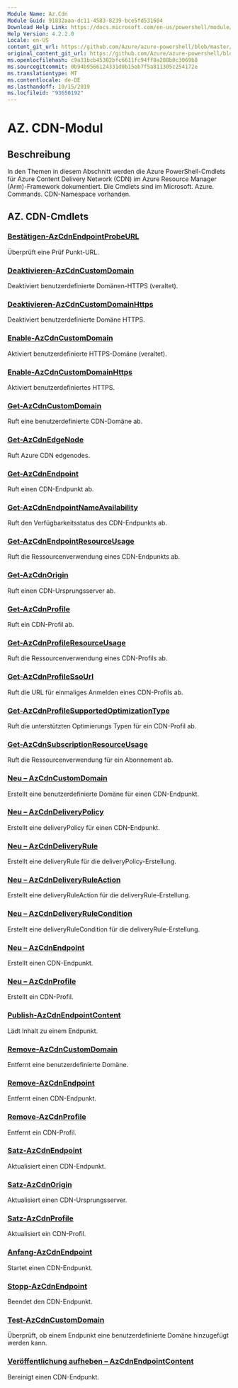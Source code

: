 ```yaml
---
Module Name: Az.Cdn
Module Guid: 91832aaa-dc11-4583-8239-bce5fd531604
Download Help Link: https://docs.microsoft.com/en-us/powershell/module/az.cdn
Help Version: 4.2.2.0
Locale: en-US
content_git_url: https://github.com/Azure/azure-powershell/blob/master/src/Cdn/Cdn/help/Az.Cdn.md
original_content_git_url: https://github.com/Azure/azure-powershell/blob/master/src/Cdn/Cdn/help/Az.Cdn.md
ms.openlocfilehash: c9a31bcb45382bfc6611fc94ff8a288b0c3069b8
ms.sourcegitcommit: 0b94b9566124331d0b15eb7f5a811305c254172e
ms.translationtype: MT
ms.contentlocale: de-DE
ms.lasthandoff: 10/15/2019
ms.locfileid: "93650192"
---
```

# AZ. CDN-Modul
## Beschreibung
In den Themen in diesem Abschnitt werden die Azure PowerShell-Cmdlets für Azure Content Delivery Network (CDN) im Azure Resource Manager (Arm)-Framework dokumentiert. Die Cmdlets sind im Microsoft. Azure. Commands. CDN-Namespace vorhanden.

## AZ. CDN-Cmdlets
### [Bestätigen-AzCdnEndpointProbeURL](Confirm-AzCdnEndpointProbeURL.md)
Überprüft eine Prüf Punkt-URL.

### [Deaktivieren-AzCdnCustomDomain](Disable-AzCdnCustomDomain.md)
Deaktiviert benutzerdefinierte Domänen-HTTPS (veraltet).

### [Deaktivieren-AzCdnCustomDomainHttps](Disable-AzCdnCustomDomainHttps.md)
Deaktiviert benutzerdefinierte Domäne HTTPS.

### [Enable-AzCdnCustomDomain](Enable-AzCdnCustomDomain.md)
Aktiviert benutzerdefinierte HTTPS-Domäne (veraltet).

### [Enable-AzCdnCustomDomainHttps](Enable-AzCdnCustomDomainHttps.md)
Aktiviert benutzerdefiniertes HTTPS.

### [Get-AzCdnCustomDomain](Get-AzCdnCustomDomain.md)
Ruft eine benutzerdefinierte CDN-Domäne ab.

### [Get-AzCdnEdgeNode](Get-AzCdnEdgeNode.md)
Ruft Azure CDN edgenodes.

### [Get-AzCdnEndpoint](Get-AzCdnEndpoint.md)
Ruft einen CDN-Endpunkt ab.

### [Get-AzCdnEndpointNameAvailability](Get-AzCdnEndpointNameAvailability.md)
Ruft den Verfügbarkeitsstatus des CDN-Endpunkts ab.

### [Get-AzCdnEndpointResourceUsage](Get-AzCdnEndpointResourceUsage.md)
Ruft die Ressourcenverwendung eines CDN-Endpunkts ab.

### [Get-AzCdnOrigin](Get-AzCdnOrigin.md)
Ruft einen CDN-Ursprungsserver ab.

### [Get-AzCdnProfile](Get-AzCdnProfile.md)
Ruft ein CDN-Profil ab.

### [Get-AzCdnProfileResourceUsage](Get-AzCdnProfileResourceUsage.md)
Ruft die Ressourcenverwendung eines CDN-Profils ab.

### [Get-AzCdnProfileSsoUrl](Get-AzCdnProfileSsoUrl.md)
Ruft die URL für einmaliges Anmelden eines CDN-Profils ab.

### [Get-AzCdnProfileSupportedOptimizationType](Get-AzCdnProfileSupportedOptimizationType.md)
Ruft die unterstützten Optimierungs Typen für ein CDN-Profil ab.

### [Get-AzCdnSubscriptionResourceUsage](Get-AzCdnSubscriptionResourceUsage.md)
Ruft die Ressourcenverwendung für ein Abonnement ab.

### [Neu – AzCdnCustomDomain](New-AzCdnCustomDomain.md)
Erstellt eine benutzerdefinierte Domäne für einen CDN-Endpunkt.

### [Neu – AzCdnDeliveryPolicy](New-AzCdnDeliveryPolicy.md)
Erstellt eine deliveryPolicy für einen CDN-Endpunkt.

### [Neu – AzCdnDeliveryRule](New-AzCdnDeliveryRule.md)
Erstellt eine deliveryRule für die deliveryPolicy-Erstellung.

### [Neu – AzCdnDeliveryRuleAction](New-AzCdnDeliveryRuleAction.md)
Erstellt eine deliveryRuleAction für die deliveryRule-Erstellung.

### [Neu – AzCdnDeliveryRuleCondition](New-AzCdnDeliveryRuleCondition.md)
Erstellt eine deliveryRuleCondition für die deliveryRule-Erstellung.

### [Neu – AzCdnEndpoint](New-AzCdnEndpoint.md)
Erstellt einen CDN-Endpunkt.

### [Neu – AzCdnProfile](New-AzCdnProfile.md)
Erstellt ein CDN-Profil.

### [Publish-AzCdnEndpointContent](Publish-AzCdnEndpointContent.md)
Lädt Inhalt zu einem Endpunkt.

### [Remove-AzCdnCustomDomain](Remove-AzCdnCustomDomain.md)
Entfernt eine benutzerdefinierte Domäne.

### [Remove-AzCdnEndpoint](Remove-AzCdnEndpoint.md)
Entfernt einen CDN-Endpunkt.

### [Remove-AzCdnProfile](Remove-AzCdnProfile.md)
Entfernt ein CDN-Profil.

### [Satz-AzCdnEndpoint](Set-AzCdnEndpoint.md)
Aktualisiert einen CDN-Endpunkt.

### [Satz-AzCdnOrigin](Set-AzCdnOrigin.md)
Aktualisiert einen CDN-Ursprungsserver.

### [Satz-AzCdnProfile](Set-AzCdnProfile.md)
Aktualisiert ein CDN-Profil.

### [Anfang-AzCdnEndpoint](Start-AzCdnEndpoint.md)
Startet einen CDN-Endpunkt.

### [Stopp-AzCdnEndpoint](Stop-AzCdnEndpoint.md)
Beendet den CDN-Endpunkt.

### [Test-AzCdnCustomDomain](Test-AzCdnCustomDomain.md)
Überprüft, ob einem Endpunkt eine benutzerdefinierte Domäne hinzugefügt werden kann.

### [Veröffentlichung aufheben – AzCdnEndpointContent](Unpublish-AzCdnEndpointContent.md)
Bereinigt einen CDN-Endpunkt.

